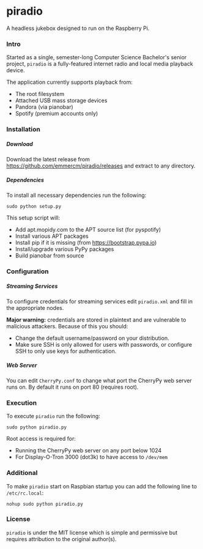 # piradio
A headless jukebox designed to run on the Raspberry Pi.

### Intro
Started as a single, semester-long Computer Science Bachelor's senior project, `piradio` is a fully-featured internet radio and local media playback device.

The application currently supports playback from:
- The root filesystem
- Attached USB mass storage devices
- Pandora (via pianobar)
- Spotify (premium accounts only)

### Installation
##### Download
Download the latest release from https://github.com/emmercm/piradio/releases and extract to any directory.

##### Dependencies
To install all necessary dependencies run the following:
```
sudo python setup.py
```
This setup script will:
- Add apt.mopidy.com to the APT source list (for pyspotify)
- Install various APT packages
- Install pip if it is missing (from https://bootstrap.pypa.io)
- Install/upgrade various PyPy packages
- Build pianobar from source

### Configuration
##### Streaming Services
To configure credentials for streaming services edit `piradio.xml` and fill in the appropriate nodes.

**Major warning:** credentials are stored in plaintext and are vulnerable to malicious attackers. Because of this you should:
- Change the default username/password on your distribution.
- Make sure SSH is only allowed for users with passwords, or configure SSH to only use keys for authentication.

##### Web Server
You can edit `CherryPy.conf` to change what port the CherryPy web server runs on. By default it runs on port 80 (requires root).

### Execution
To execute `piradio` run the following:
```
sudo python piradio.py
```
Root access is required for:
- Running the CherryPy web server on any port below 1024
- For Display-O-Tron 3000 (dot3k) to have access to `/dev/mem`

### Additional
To make `piradio` start on Raspbian startup you can add the following line to `/etc/rc.local`:
```
nohup sudo python piradio.py
```

### License
`piradio` is under the MIT license which is simple and permissive but requires attribution to the original author(s).
